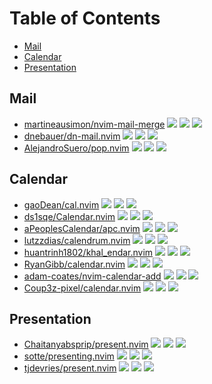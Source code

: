 # Table of Contents

<!-- toc -->

- [Mail](#mail)
- [Calendar](#calendar)
- [Presentation](#presentation)

<!-- tocstop -->

## Mail

- [martineausimon/nvim-mail-merge](https://github.com/martineausimon/nvim-mail-merge) ![](https://img.shields.io/github/stars/martineausimon/nvim-mail-merge) ![](https://img.shields.io/github/last-commit/martineausimon/nvim-mail-merge) ![](https://img.shields.io/github/commit-activity/y/martineausimon/nvim-mail-merge)
- [dnebauer/dn-mail.nvim](https://github.com/dnebauer/dn-mail.nvim) ![](https://img.shields.io/github/stars/dnebauer/dn-mail.nvim) ![](https://img.shields.io/github/last-commit/dnebauer/dn-mail.nvim) ![](https://img.shields.io/github/commit-activity/y/dnebauer/dn-mail.nvim)
- [AlejandroSuero/pop.nvim](https://github.com/AlejandroSuero/pop.nvim) ![](https://img.shields.io/github/stars/AlejandroSuero/pop.nvim) ![](https://img.shields.io/github/last-commit/AlejandroSuero/pop.nvim) ![](https://img.shields.io/github/commit-activity/y/AlejandroSuero/pop.nvim)

## Calendar

- [gaoDean/cal.nvim](https://github.com/gaoDean/cal.nvim) ![](https://img.shields.io/github/stars/gaoDean/cal.nvim) ![](https://img.shields.io/github/last-commit/gaoDean/cal.nvim) ![](https://img.shields.io/github/commit-activity/y/gaoDean/cal.nvim)
- [ds1sqe/Calendar.nvim](https://github.com/ds1sqe/Calendar.nvim) ![](https://img.shields.io/github/stars/ds1sqe/Calendar.nvim) ![](https://img.shields.io/github/last-commit/ds1sqe/Calendar.nvim) ![](https://img.shields.io/github/commit-activity/y/ds1sqe/Calendar.nvim)
- [aPeoplesCalendar/apc.nvim](https://github.com/aPeoplesCalendar/apc.nvim) ![](https://img.shields.io/github/stars/aPeoplesCalendar/apc.nvim) ![](https://img.shields.io/github/last-commit/aPeoplesCalendar/apc.nvim) ![](https://img.shields.io/github/commit-activity/y/aPeoplesCalendar/apc.nvim)
- [lutzzdias/calendrum.nvim](https://github.com/lutzzdias/calendrum.nvim) ![](https://img.shields.io/github/stars/lutzzdias/calendrum.nvim) ![](https://img.shields.io/github/last-commit/lutzzdias/calendrum.nvim) ![](https://img.shields.io/github/commit-activity/y/lutzzdias/calendrum.nvim)
- [huantrinh1802/khal_endar.nvim](https://github.com/huantrinh1802/khal_endar.nvim) ![](https://img.shields.io/github/stars/huantrinh1802/khal_endar.nvim) ![](https://img.shields.io/github/last-commit/huantrinh1802/khal_endar.nvim) ![](https://img.shields.io/github/commit-activity/y/huantrinh1802/khal_endar.nvim)
- [RyanGibb/calendar.nvim](https://github.com/RyanGibb/calendar.nvim) ![](https://img.shields.io/github/stars/RyanGibb/calendar.nvim) ![](https://img.shields.io/github/last-commit/RyanGibb/calendar.nvim) ![](https://img.shields.io/github/commit-activity/y/RyanGibb/calendar.nvim)
- [adam-coates/nvim-calendar-add](https://github.com/adam-coates/nvim-calendar-add) ![](https://img.shields.io/github/stars/adam-coates/nvim-calendar-add) ![](https://img.shields.io/github/last-commit/adam-coates/nvim-calendar-add) ![](https://img.shields.io/github/commit-activity/y/adam-coates/nvim-calendar-add)
- [Coup3z-pixel/calendar.nvim](https://github.com/Coup3z-pixel/calendar.nvim) ![](https://img.shields.io/github/stars/Coup3z-pixel/calendar.nvim) ![](https://img.shields.io/github/last-commit/Coup3z-pixel/calendar.nvim) ![](https://img.shields.io/github/commit-activity/y/Coup3z-pixel/calendar.nvim)

## Presentation

- [Chaitanyabsprip/present.nvim](https://github.com/Chaitanyabsprip/present.nvim) ![](https://img.shields.io/github/stars/Chaitanyabsprip/present.nvim) ![](https://img.shields.io/github/last-commit/Chaitanyabsprip/present.nvim) ![](https://img.shields.io/github/commit-activity/y/Chaitanyabsprip/present.nvim)
- [sotte/presenting.nvim](https://github.com/sotte/presenting.nvim) ![](https://img.shields.io/github/stars/sotte/presenting.nvim) ![](https://img.shields.io/github/last-commit/sotte/presenting.nvim) ![](https://img.shields.io/github/commit-activity/y/sotte/presenting.nvim)
- [tjdevries/present.nvim](https://github.com/tjdevries/present.nvim) ![](https://img.shields.io/github/stars/tjdevries/present.nvim) ![](https://img.shields.io/github/last-commit/tjdevries/present.nvim) ![](https://img.shields.io/github/commit-activity/y/tjdevries/present.nvim)
